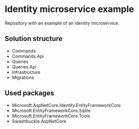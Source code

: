 # Identity microservice example
Repository with an example of an identity microservice.

## Solution structure
- Commands
- Commands.Api
- Queries
- Queries.Api
- Infrastructure
- Migrations

## Used packages
- Microsoft.AspNetCore.Identity.EntityFrameworkCore
- Microsoft.EntityFrameworkCore.Sqlite
- Microsoft.EntityFrameworkCore.Tools
- Swashbuckle.AspNetCore